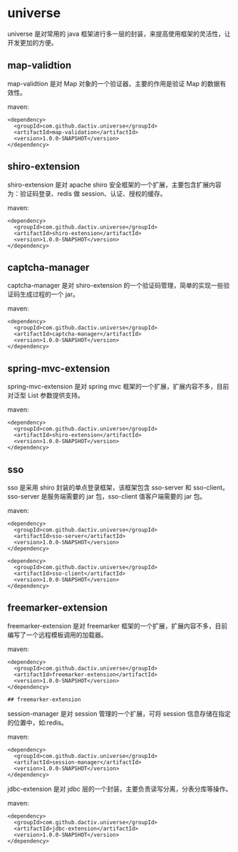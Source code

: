 # universe

universe 是对常用的 java 框架进行多一层的封装，来提高使用框架的灵活性，让开发更加的方便。

## map-validtion

map-validtion 是对 Map 对象的一个验证器，主要的作用是验证 Map 的数据有效性。

maven:

    <dependency>
      <groupId>com.github.dactiv.universe</groupId>
      <artifactId>map-validation</artifactId>
      <version>1.0.0-SNAPSHOT</version>
    </dependency>

## shiro-extension

shiro-extension 是对 apache shiro 安全框架的一个扩展，主要包含扩展内容为：验证码登录、redis 做 session、认证、授权的缓存。

maven:

    <dependency>
      <groupId>com.github.dactiv.universe</groupId>
      <artifactId>shiro-extension</artifactId>
      <version>1.0.0-SNAPSHOT</version>
    </dependency>
    
## captcha-manager

captcha-manager 是对 shiro-extension 的一个验证码管理，简单的实现一些验证码生成过程的一个 jar。

maven:

    <dependency>
      <groupId>com.github.dactiv.universe</groupId>
      <artifactId>captcha-manager</artifactId>
      <version>1.0.0-SNAPSHOT</version>
    </dependency>

## spring-mvc-extension

spring-mvc-extension 是对 spring mvc 框架的一个扩展，扩展内容不多，目前对泛型 List 参数提供支持。

maven:

    <dependency>
      <groupId>com.github.dactiv.universe</groupId>
      <artifactId>shiro-extension</artifactId>
      <version>1.0.0-SNAPSHOT</version>
    </dependency>

## sso

sso 是采用 shiro 封装的单点登录框架，该框架包含 sso-server 和 sso-client。sso-server 是服务端需要的 jar 包，sso-client 值客户端需要的 jar 包。

maven:

    <dependency>
      <groupId>com.github.dactiv.universe</groupId>
      <artifactId>sso-server</artifactId>
      <version>1.0.0-SNAPSHOT</version>
    </dependency>

    <dependency>
      <groupId>com.github.dactiv.universe</groupId>
      <artifactId>sso-client</artifactId>
      <version>1.0.0-SNAPSHOT</version>
    </dependency>

## freemarker-extension

freemarker-extension 是对 freemarker 框架的一个扩展，扩展内容不多，目前编写了一个远程模板调用的加载器。

maven:

    <dependency>
      <groupId>com.github.dactiv.universe</groupId>
      <artifactId>freemarker-extension</artifactId>
      <version>1.0.0-SNAPSHOT</version>
    </dependency>

    ## freemarker-extension

session-manager 是对 session 管理的一个扩展，可将 session 信息存储在指定的位置中，如:redis。

maven:

    <dependency>
      <groupId>com.github.dactiv.universe</groupId>
      <artifactId>session-manager</artifactId>
      <version>1.0.0-SNAPSHOT</version>
    </dependency>

jdbc-extension 是对 jdbc 层的一个封装，主要负责读写分离，分表分库等操作。

maven:

    <dependency>
      <groupId>com.github.dactiv.universe</groupId>
      <artifactId>jdbc-extension</artifactId>
      <version>1.0.0-SNAPSHOT</version>
    </dependency>
